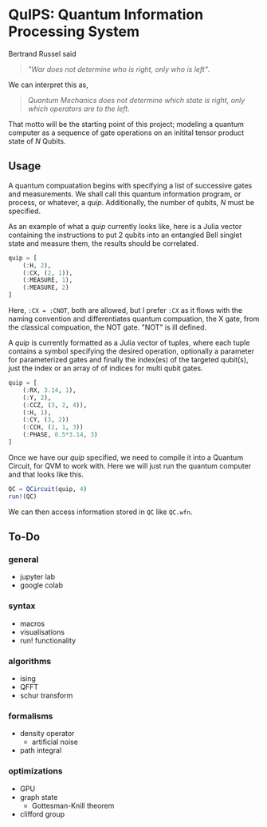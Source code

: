# QuIPS: Quantum Information Processing System

Bertrand Russel said

>*"War does not determine who is right, only who is left"*.

We can interpret this as, 

>*Quantum Mechanics does not determine which state is right, only which operators are to the left*.

That motto will be the starting point of this project; modeling a quantum computer as a sequence of gate operations on an initital tensor product state of *N* Qubits.

## Usage

A quantum compuatation begins with specifying a list of successive gates and measurements.  We shall call this quantum information program, or process, or whatever, a *quip*. Additionally, the number of qubits, *N* must be specified. 

As an example of what a *quip* currently looks like, here is a Julia vector containing the instructions to put 2 qubits into an entangled Bell singlet state and measure them, the results should be correlated.

```julia
quip = [
    (:H, 2),
    (:CX, (2, 1)),
    (:MEASURE, 1),
    (:MEASURE, 2)
]
```

Here, `:CX = :CNOT`, both are allowed, but I prefer `:CX` as it flows with the naming convention and differentiates quantum compuation, the X gate, from the classical compuation, the NOT gate. "NOT" is ill defined.

A *quip* is currently formatted as a Julia vector of tuples, where each tuple contains a symbol specifying the desired operation, optionally a parameter for parameterized gates and finally the index(es) of the targeted qubit(s), just the index or an array of of indices for multi qubit gates.

```julia
quip = [
    (:RX, 3.14, 1),
    (:Y, 2),
    (:CCZ, (3, 2, 4)),
    (:H, 1),
    (:CY, (3, 2))
    (:CCH, (2, 1, 3))
    (:PHASE, 0.5*3.14, 3)
]
```

Once we have our *quip* specified, we need to compile it into a Quantum Circuit, for QVM to work with.  Here we will just run the quantum computer and that looks like this.

```julia
QC = QCircuit(quip, 4)
run!(QC)
```

We can then access information stored in `QC` like `QC.wfn`.

## To-Do

### general
* jupyter lab 
* google colab

### syntax
* macros
* visualisations
* run! functionality

### algorithms 
* ising
* QFFT
* schur transform

### formalisms
* density operator
  * artificial noise
* path integral
  
### optimizations
* GPU
* graph state
  * Gottesman-Knill theorem
* clifford group


